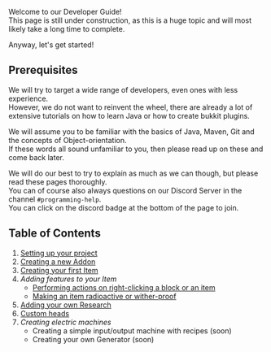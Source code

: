 Welcome to our Developer Guide!<br>
This page is still under construction, as this is a huge topic and will most likely take a long time to complete.

Anyway, let's get started!

## Prerequisites
We will try to target a wide range of developers, even ones with less experience.<br>
However, we do not want to reinvent the wheel, there are already a lot of extensive tutorials on how to learn Java or how to create bukkit plugins.

We will assume you to be familiar with the basics of Java, Maven, Git and the concepts of Object-orientation.<br>
If these words all sound unfamiliar to you, then please read up on these and come back later.

We will do our best to try to explain as much as we can though, but please read these pages thoroughly.<br>
You can of course also always questions on our Discord Server in the channel `#programming-help`.<br>
You can click on the discord badge at the bottom of the page to join.

## Table of Contents
1. [Setting up your project](https://github.com/TheBusyBiscuit/Slimefun4/wiki/Developer-Guide-(1-Project-Setup))
2. [Creating a new Addon](https://github.com/TheBusyBiscuit/Slimefun4/wiki/Developer-Guide-(2-Creating-the-Addon))
3. [Creating your first Item](https://github.com/TheBusyBiscuit/Slimefun4/wiki/Developer-Guide-(3-Your-first-Item))
4. *Adding features to your Item*
   - [Performing actions on right-clicking a block or an item](https://github.com/TheBusyBiscuit/Slimefun4/wiki/Developer-Guide-(4a-Right-Clicks))
   - [Making an item radioactive or wither-proof](https://github.com/TheBusyBiscuit/Slimefun4/wiki/Developer-Guide-(4b-Radioactive-and-WitherProof))
5. [Adding your own Research](https://github.com/TheBusyBiscuit/Slimefun4/wiki/Developer-Guide-(5-Researches))
6. [Custom heads](https://github.com/TheBusyBiscuit/Slimefun4/wiki/Developer-Guide-(6-Custom-Heads))
7. *Creating electric machines*
   - Creating a simple input/output machine with recipes (soon)
   - Creating your own Generator (soon)
